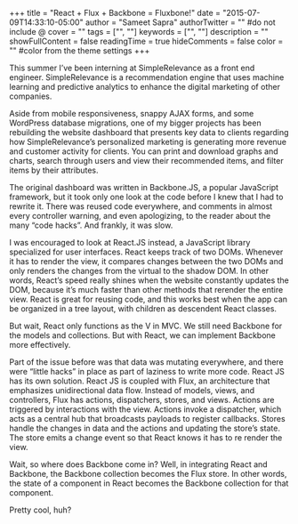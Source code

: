 +++
title = "React + Flux + Backbone = Fluxbone!"
date = "2015-07-09T14:33:10-05:00"
author = "Sameet Sapra"
authorTwitter = "" #do not include @
cover = ""
tags = ["", ""]
keywords = ["", ""]
description = ""
showFullContent = false
readingTime = true
hideComments = false
color = "" #color from the theme settings
+++

This summer I’ve been interning at SimpleRelevance as a front end engineer. SimpleRelevance is a recommendation engine that uses machine learning and predictive analytics to enhance the digital marketing of other companies.

Aside from mobile responsiveness, snappy AJAX forms, and some WordPress database migrations, one of my bigger projects has been rebuilding the website dashboard that presents key data to clients regarding how SimpleRelevance’s personalized marketing is generating more revenue and customer activity for clients. You can print and download graphs and charts, search through users and view their recommended items, and filter items by their attributes.

The original dashboard was written in Backbone.JS, a popular JavaScript framework, but it took only one look at the code before I knew that I had to rewrite it. There was reused code everywhere, and comments in almost every controller warning, and even apologizing, to the reader about the many “code hacks”. And frankly, it was slow.

I was encouraged to look at React.JS instead, a JavaScript library specialized for user interfaces. React keeps track of two DOMs. Whenever it has to render the view, it compares changes between the two DOMs and only renders the changes from the virtual to the shadow DOM. In other words, React’s speed really shines when the website constantly updates the DOM, because it’s much faster than other methods that rerender the entire view. React is great for reusing code, and this works best when the app can be organized in a tree layout, with children as descendent React classes.

But wait, React only functions as the V in MVC. We still need Backbone for the models and collections. But with React, we can implement Backbone more effectively.

Part of the issue before was that data was mutating everywhere, and there were “little hacks” in place as part of laziness to write more code. React JS has its own solution. React JS is coupled with Flux, an architecture that emphasizes unidirectional data flow. Instead of models, views, and controllers, Flux has actions, dispatchers, stores, and views. Actions are triggered by interactions with the view. Actions invoke a dispatcher, which acts as a central hub that broadcasts payloads to register callbacks. Stores handle the changes in data and the actions and updating the store’s state. The store emits a change event so that React knows it has to re render the view.

Wait, so where does Backbone come in? Well, in integrating React and Backbone, the Backbone collection becomes the Flux store. In other words, the state of a component in React becomes the Backbone collection for that component.

Pretty cool, huh?
